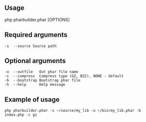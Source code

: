 ## Usage
php pharbuilder.phar [OPTIONS]

## Required arguments
    -s  --source Source path
## Optional arguments
    -o  --outfile   Out phar file name
    -c  --compress  Compress type (GZ, BZ2), NONE - default
    -b  --bootstrap Bootstrap phar file
    -h  --help      Help message
    
## Example of usage
```
php pharbuilder.phar -s ~/source/my_lib -o ~/bin/my_lib.phar -b index.php -c gz
```
